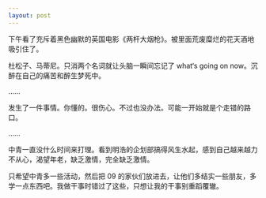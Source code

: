 ```yaml
---
layout: post
---
```


下午看了充斥着黑色幽默的英国电影《两杆大烟枪》。被里面荒废糜烂的花天酒地吸引住了。

杜松子、马蒂尼。只消两个名词就让头脑一瞬间忘记了 what‘s going on now。沉醉在自己的痛苦和醉生梦死中。

……

发生了一件事情。你懂的。很伤心。不过也没办法。可能一开始就是个走错的路口。

……

中青一直没什么时间来打理。看到明浩的企划部搞得风生水起，感到自己越来越力不从心，渴望年老，缺乏激情，完全缺乏激情。

只希望中青多一些活动，然后把 09 的家伙们放进去，让他们多结实一些朋友，多学一点东西吧。我做干事时错过了这些，只想让我的干事别重蹈覆辙。
